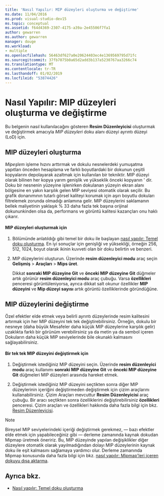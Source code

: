 ```yaml
---
title: 'Nasıl Yapılır: MIP düzeyleri oluşturma ve değiştirme'
ms.date: 11/04/2016
ms.prod: visual-studio-dev15
ms.topic: conceptual
ms.assetid: f64d4369-2307-4175-a39a-2e45506f7fa1
author: gewarren
ms.author: gewarren
manager: douge
ms.workload:
- multiple
ms.openlocfilehash: 56463df627a0e20624403ec4e1369569795d71fc
ms.sourcegitcommit: 37fb7075b0a65d2add3b137a5230767aa3266c74
ms.translationtype: MT
ms.contentlocale: tr-TR
ms.lasthandoff: 01/02/2019
ms.locfileid: "53874426"
---
```

# <a name="how-to-create-and-modify-mip-levels"></a>Nasıl Yapılır: MIP düzeyleri oluşturma ve değiştirme
Bu belgenin nasıl kullanılacağını gösteren **Resim Düzenleyicisi** oluşturmak ve değiştirmek amacıyla *MIP düzeyleri* doku alanı düzeyi ayrıntı düzeyi (LoD) için.

## <a name="generating-mip-levels"></a>MIP düzeyleri oluşturma
 *Mipeşlem* işleme hızını arttırmak ve dokulu nesnelerdeki yumuşatma yapıtları önceden hesaplama ve farklı boyutlardaki bir dokunun çeşitli kopyalarını depolayarak azaltmak için kullanılan bir tekniktir. MIP düzeyi olarak bilinen her kopya yarım genişlik ve yükseklik önceki kopyanın ' dir. Doku bir nesnenin yüzeyine işlenirken dokulanan yüzeyin ekran alanı bölgesine en yakın karşılık gelen MIP seviyesi otomatik olarak seçilir. Bu grafik donanımının tutarlı görsel kaliteyi korumak için aşırı boyutlu dokuları filtrelemek zorunda olmadığı anlamına gelir. MIP düzeylerini saklamanın bellek maliyetinin yaklaşık % 33 daha fazla tek başına orijinal dokununkinden olsa da, performans ve görüntü kalitesi kazançları onu haklı çıkarır.

#### <a name="to-generate-mip-levels"></a>MIP düzeyleri oluşturmak için

1.  Bölümünde anlatıldığı gibi temel bir doku ile başlayan [nasıl yapılır: Temel doku oluşturma](../designers/how-to-create-a-basic-texture.md). En iyi sonuçlar için genişliği ve yüksekliği, örneğin 256, 512, 1024, boyut olarak ikinin kuvveti olan bir doku belirtin ve benzeri.

2.  MIP düzeylerini oluşturun. Üzerinde **resim düzenleyici modu** araç seçin **Gelişmiş** > **Araçları** > **Mips üret**.

     Dikkat **sonraki MIP düzeyine Git** ve **önceki MIP düzeyine Git** düğmeler artık görünür **resim düzenleyici modu** araç çubuğu. Varsa **özellikleri** penceresi görüntüleniyorsa, ayrıca dikkat salt okunur özellikler **MIP düzeyini** ve **Mip düzeyi sayısı** artık görüntü özelliklerinde göründüğüne.

## <a name="modifying-mip-levels"></a>MIP düzeylerini değiştirme
 Özel efektler elde etmek veya belirli ayrıntı düzeylerinde resim kalitesini artırmak için her MIP düzeyini tek tek değiştirebilirsiniz. Örneğin, dokulu bir nesneye (daha büyük Mesafeler daha küçük MIP düzeylerine karşılık gelir) uzaklıkta farklı bir görünüm verebilirsiniz ya da metin ya da sembol içeren Dokuların daha küçük MIP seviyelerinde bile okunaklı kalmasını sağlayabilirsiniz.

#### <a name="to-modify-an-individual-mip-level"></a>Bir tek tek MIP düzeyini değiştirmek için

1.  Değiştirmek istediğiniz MIP düzeyini seçin. Üzerinde **resim düzenleyici modu** araç kullanımı **sonraki MIP düzeyine Git** ve **önceki MIP düzeyine Git** düğmeleri MIP düzeyleri arasında hareket etmek.

2.  Değiştirmek istediğiniz MIP düzeyini seçtikten sonra diğer MIP düzeylerinin içeriğini değiştirmeden değiştirmek için çizim araçlarını kullanabilirsiniz. Çizim Araçları mevcuttur **Resim Düzenleyicisi** araç çubuğu. Bir aracı seçtikten sonra özelliklerini değiştirebilirsiniz **özellikleri** penceresi. Çizim araçları ve özellikleri hakkında daha fazla bilgi için bkz. [Resim Düzenleyicisi](../designers/image-editor.md).

> [!NOTE]
>  Bireysel MIP seviyelerindeki içeriği değiştirmek gerekmez, — bazı efektler elde etmek için yapabileceğiniz gibi — derleme zamanında kaynak dokudan Mipmap üretmek öneririz. Bu, MIP düzeyinde yapılan değişiklikler diğer düzeylere otomatik olarak yayılmadığından dolayı MIP düzeylerinin kaynak doku ile eşit kalmasını sağlamaya yardımcı olur. Derleme zamanında Mipmap konusunda daha fazla bilgi için bkz. [nasıl yapılır: Mipmap'leri içeren dokuyu dışa aktarma](../designers/how-to-export-a-texture-that-contains-mipmaps.md).

## <a name="see-also"></a>Ayrıca bkz.

- [Nasıl yapılır: Temel doku oluşturma](../designers/how-to-create-a-basic-texture.md)